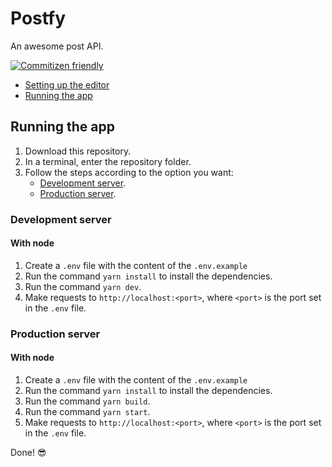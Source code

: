 # Postfy

An awesome post API.

[![Commitizen friendly](https://img.shields.io/badge/commitizen-friendly-brightgreen.svg)](http://commitizen.github.io/cz-cli/)

- [Setting up the editor](#setting-up-the-editor-vscode)
- [Running the app](#running-the-app)

## Running the app

1. Download this repository.
2. In a terminal, enter the repository folder.
3. Follow the steps according to the option you want:
   - [Development server](#development-server).
   - [Production server](#production-server).

### Development server

#### With node

1. Create a `.env` file with the content of the `.env.example`
2. Run the command `yarn install` to install the dependencies.
3. Run the command `yarn dev`.
4. Make requests to `http://localhost:<port>`, where `<port>` is the port set in the `.env` file.

### Production server

#### With node

1. Create a `.env` file with the content of the `.env.example`
2. Run the command `yarn install` to install the dependencies.
3. Run the command `yarn build`.
4. Run the command `yarn start`.
5. Make requests to `http://localhost:<port>`, where `<port>` is the port set in the `.env` file.

Done! 😎
